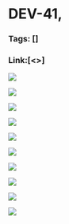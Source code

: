 # DEV-41,
### Tags: []
### Link:[<>]

![](../images/DEV-41/DEV-41-A1.png)

![](../images/DEV-41/DEV-41-A2.png)

![](../images/DEV-41/DEV-41-A3.png)

![](../images/DEV-41/DEV-41-A4.png)

![](../images/DEV-41/DEV-41-A5.png)

![](../images/DEV-41/DEV-41-A6.png)

![](../images/DEV-41/DEV-41-A7.png)

![](../images/DEV-41/DEV-41-A8.png)

![](../images/DEV-41/DEV-41-A9.png)

![](../images/DEV-41/DEV-41-A10.png)

